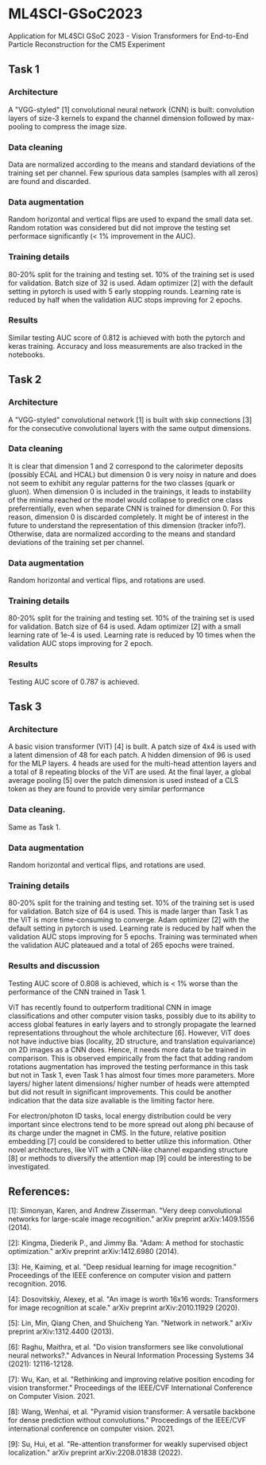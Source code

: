 # ML4SCI-GSoC2023
Application for ML4SCI GSoC 2023 - Vision Transformers for End-to-End Particle Reconstruction for the CMS Experiment
## Task 1
### Architecture
A "VGG-styled" [1] convolutional neural network (CNN) is built: convolution layers of size-3 kernels to expand the channel dimension followed by max-pooling to compress the image size.
### Data cleaning
Data are normalized according to the means and standard deviations of the training set per channel. Few spurious data samples (samples with all zeros) are found and discarded. 
### Data augmentation
Random horizontal and vertical flips are used to expand the small data set. Random rotation was considered but did not improve the testing set performace significantly (< 1% improvement in the AUC).
### Training details
80-20% split for the training and testing set. 10% of the training set is used for validation. Batch size of 32 is used. Adam optimizer [2] with the default setting in pytorch is used with 5 early stopping rounds. Learning rate is reduced by half when the validation AUC stops improving for 2 epochs.
### Results
Similar testing AUC score of 0.812 is achieved with both the pytorch and keras training. Accuracy and loss measurements are also tracked in the notebooks.
## Task 2
### Architecture
A "VGG-styled" convolutional network [1] is built with skip connections [3] for the consecutive convolutional layers with the same output dimensions.
### Data cleaning
It is clear that dimension 1 and 2 correspond to the calorimeter deposits (possibly ECAL and HCAL) but dimension 0 is very noisy in nature and does not seem to exhibit any regular patterns for the two classes (quark or gluon). When dimension 0 is included in the trainings, it leads to instability of the minima reached or the model would collapse to predict one class preferrentially, even when separate CNN is trained for dimension 0. For this reason, dimension 0 is discarded completely. It might be of interest in the future to understand the representation of this dimension (tracker info?). Otherwise, data are normalized according to the means and standard deviations of the training set per channel. 
### Data augmentation
Random horizontal and vertical flips, and rotations are used. 
### Training details
80-20% split for the training and testing set. 10% of the training set is used for validation. Batch size of 64 is used. Adam optimizer [2] with a small learning rate of 1e-4 is used. Learning rate is reduced by 10 times when the validation AUC stops improving for 2 epoch.
### Results
Testing AUC score of 0.787 is achieved.
## Task 3
### Architecture
A basic vision transformer (ViT) [4] is built. A patch size of 4x4 is used with a latent dimension of 48 for each patch. A hidden dimension of 96 is used for the MLP layers. 4 heads are used for the multi-head attention layers and a total of 8 repeating blocks of the ViT are used. At the final layer, a global average pooling [5] over the patch dimension is used instead of a CLS token as they are found to provide very similar performance
### Data cleaning.
Same as Task 1.
### Data augmentation
Random horizontal and vertical flips, and rotations are used. 
### Training details
80-20% split for the training and testing set. 10% of the training set is used for validation. Batch size of 64 is used. This is made larger than Task 1 as the ViT is more time-consuming to converge. Adam optimizer [2] with the default setting in pytorch is used. Learning rate is reduced by half when the validation AUC stops improving for 5 epochs. Training was terminated when the validation AUC plateaued and a total of 265 epochs were trained. 
### Results and discussion
Testing AUC score of 0.808 is achieved, which is < 1% worse than the performance of the CNN trained in Task 1.  
  
ViT has recently found to outperform traditional CNN in image classifications and other computer vision tasks, possibly due to its ability to access global features in early layers and to strongly propagate the learned representations throughout the whole architecture [6]. However, ViT does not have inductive bias (locality, 2D structure, and translation equivariance) on 2D images as a CNN does. Hence, it needs more data to be trained in comparison. This is observed empirically from the fact that adding random rotations augmentation has improved the testing performance in this task but not in Task 1, even Task 1 has almost four times more parameters. More layers/ higher latent dimensions/ higher number of heads were attempted but did not result in significant improvements. This could be another indication that the data size avaliable is the limiting factor here. 
  
For electron/photon ID tasks, local energy distribution could be very important since electrons tend to be more spread out along phi because of its charge under the magnet in CMS. In the future, relative position embedding [7] could be considered to better utilize this information. Other novel architectures, like ViT with a CNN-like channel expanding structure [8] or methods to diversify the attention map [9] could be interesting to be investigated.

## References:
[1]: Simonyan, Karen, and Andrew Zisserman. "Very deep convolutional networks for large-scale image recognition." arXiv preprint arXiv:1409.1556 (2014).  
  
[2]: Kingma, Diederik P., and Jimmy Ba. "Adam: A method for stochastic optimization." arXiv preprint arXiv:1412.6980 (2014).  
  
[3]: He, Kaiming, et al. "Deep residual learning for image recognition." Proceedings of the IEEE conference on computer vision and pattern recognition. 2016.  
  
[4]: Dosovitskiy, Alexey, et al. "An image is worth 16x16 words: Transformers for image recognition at scale." arXiv preprint arXiv:2010.11929 (2020).  
  
[5]: Lin, Min, Qiang Chen, and Shuicheng Yan. "Network in network." arXiv preprint arXiv:1312.4400 (2013).  
  
[6]: Raghu, Maithra, et al. "Do vision transformers see like convolutional neural networks?." Advances in Neural Information Processing Systems 34 (2021): 12116-12128.  
  
[7]: Wu, Kan, et al. "Rethinking and improving relative position encoding for vision transformer." Proceedings of the IEEE/CVF International Conference on Computer Vision. 2021.  
  
[8]: Wang, Wenhai, et al. "Pyramid vision transformer: A versatile backbone for dense prediction without convolutions." Proceedings of the IEEE/CVF international conference on computer vision. 2021.  
  
[9]: Su, Hui, et al. "Re-attention transformer for weakly supervised object localization." arXiv preprint arXiv:2208.01838 (2022).
